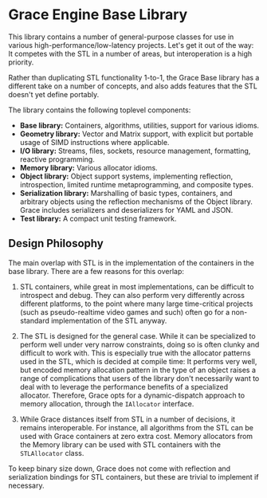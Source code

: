 Grace Engine Base Library
===========================

This library contains a number of general-purpose classes for use in various high-performance/low-latency
projects. Let's get it out of the way: It competes with the STL in a number of areas, but interoperation
is a high priority.

Rather than duplicating STL functionality 1-to-1, the Grace Base library has a different take on a number
of concepts, and also adds features that the STL doesn't yet define portably.

The library contains the following toplevel components:

* **Base library:** Containers, algorithms, utilities, support for various idioms.
* **Geometry library:** Vector and Matrix support, with explicit but portable usage of SIMD instructions where applicable.
* **I/O library:** Streams, files, sockets, resource management, formatting, reactive programming.
* **Memory library:** Various allocator idioms.
* **Object library:** Object support systems, implementing reflection, introspection, limited runtime metaprogramming, and composite types.
* **Serialization library:** Marshalling of basic types, containers, and arbitrary objects using the reflection mechanisms of the Object library. Grace includes serializers and deserializers for YAML and JSON.
* **Test library:** A compact unit testing framework.

Design Philosophy
-----------------

The main overlap with STL is in the implementation of the containers in the base library. There are
a few reasons for this overlap:

1. STL containers, while great in most implementations, can be difficult to introspect and debug. They
can also perform very differently across different platforms, to the point where many large time-critical
projects (such as pseudo-realtime video games and such) often go for a non-standard implementation of the
STL anyway.

2. The STL is designed for the general case. While it can be specialized to perform well under very
narrow constraints, doing so is often clunky and difficult to work with. This is especially true
with the allocator patterns used in the STL, which is decided at compile time: It performs very well,
but encoded memory allocation pattern in the type of an object raises a range of complications that
users of the library don't necessarily want to deal with to leverage the performance benefits of a specialized
allocator. Therefore, Grace opts for a dynamic-dispatch approach to memory allocation, through the `IAllocator` interface.

3. While Grace distances itself from STL in a number of decisions, it remains interoperable. For instance,
all algorithms from the STL can be used with Grace containers at zero extra cost. Memory allocators from the Memory library
can be used with STL containers with the `STLAllocator` class.

To keep binary size down, Grace does not come with reflection and serialization bindings for STL containers, but
these are trivial to implement if necessary.
